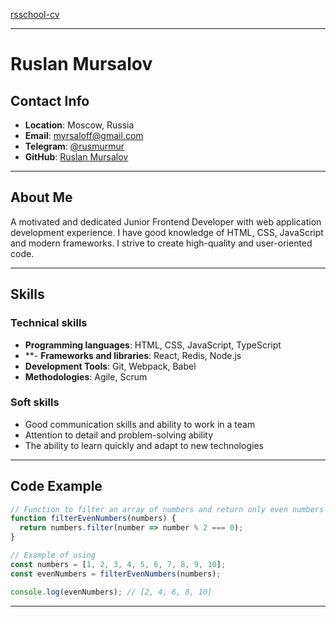 [rsschool-cv](https://github.com/rusmurmur/rsschool-cv)

---

# Ruslan Mursalov

## Contact Info
- **Location**: Moscow, Russia
- **Email**: myrsaloff@gmail.com
- **Telegram**: [@rusmurmur](https://t.me/rusmurmur)
- **GitHub**: [Ruslan Mursalov](https://github.com/rusmurmur)

---

## About Me

A motivated and dedicated Junior Frontend Developer with web application development experience. I have good knowledge of HTML, CSS, JavaScript and modern frameworks. I strive to create high-quality and user-oriented code.

---

## Skills

### **Technical skills**
- **Programming languages**: HTML, CSS, JavaScript, TypeScript
- **- **Frameworks and libraries**: React, Redis, Node.js
- **Development Tools**: Git, Webpack, Babel
- **Methodologies**: Agile, Scrum

### **Soft skills**
- Good communication skills and ability to work in a team
- Attention to detail and problem-solving ability
- The ability to learn quickly and adapt to new technologies

---

## Code Example
```javascript
// Function to filter an array of numbers and return only even numbers
function filterEvenNumbers(numbers) {
  return numbers.filter(number => number % 2 === 0);
}

// Example of using
const numbers = [1, 2, 3, 4, 5, 6, 7, 8, 9, 10];
const evenNumbers = filterEvenNumbers(numbers);

console.log(evenNumbers); // [2, 4, 6, 8, 10]
```

---

